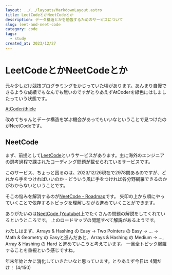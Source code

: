 ```yaml
---
layout: ../../layouts/MarkdownLayout.astro
title: LeetCodeとかNeetCodeとか
description: データ構造とかを勉強するためのサービスについて
slug: leet-and-neet-code
category: code
tags:
  - study
created_at: 2023/12/27
---
```


# LeetCodeとかNeetCodeとか

元々少しだけ競技プログラミングをかじっていた頃があります。あんまり自慢できるような成績でもなんでも無いのですがとりあえずAtCoderを緑色にはしましたっていう状態です。

[AtCoder/thiele](https://atcoder.jp/users/thiele)

改めてちゃんとデータ構造を学ぶ機会があってもいいなということで見つけたのがNeetCodeです。

## NeetCode
まず、前提として[LeetCode](https://leetcode.com/problemset/)というサービスがあります。主に海外のエンジニアの選考過程で課されたコーディング問題が載せられているサービスです。

このサービス、ちょっと困るのは、2023/12/26現在で2978問あるのですが、どれから手をつければいいのか・どういう風に手をつければ各分野網羅できるのかがわからないということです。

そこの悩みを解消するのが[NeetCode - Roadmap](https://neetcode.io/roadmap)です。
矢印の上から順にやっていくことで依存するトピックを理解しながら進めていくことができます。

ありがたいのは[NeetCode (Youtube)](https://www.youtube.com/@NeetCode/videos)上でたくさんの問題の解説をしてくれているというところです。 上のロードマップの問題すべて解説があるようです。

わたしはまず、Arrays & Hashing の Easy -> Two Pointers の Easy -> ... -> Math & Geometry の Easyと進んだあと、Arrays & Hashing の Medium -> ..., Array & Hashing の Hard と進めていこうと考えています。
一旦全トピック網羅することを重視という感じですね。

年末年始とかに消化していきたいなと思っています。とりあえず今日は 4問だけ！ (4/150)
